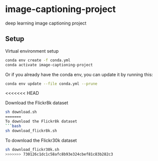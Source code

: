 # image-captioning-project
deep learning image captioning project 

## Setup

Virtual environment setup
```bash
conda env create -f conda.yml
conda activate image-captioning-project
```

Or if you already have the conda env, you can update it by running this:
```bash
conda env update --file conda.yml --prune
```
<<<<<<< HEAD

Download the Flickr8k dataset
```bash
sh download.sh
=======
To download the Flickr8k dataset
```bash
sh download_flickr8k.sh
```

To download the Flickr30k dataset
```bash
sh download_flickr30k.sh
>>>>>>> 730126c1dc1c58afc8b93e324cbef81c83b282c3
```